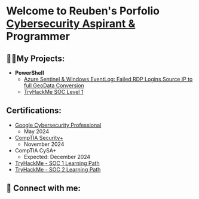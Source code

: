 <h1>Welcome to Reuben's Porfolio <br/><a href="https://www.linkedin.com/in/reuben-cornell-williams-jr-10bb15247/">Cybersecurity Aspirant & </a>Programmer </h1>

<h2>👨‍💻My Projects:</h2>

- <b>PowerShell</b>
  - [Azure Sentinel & Windows EventLog: Failed RDP Logins Source IP to full GeoData Conversion](https://github.com/joshmadakor1/Sentinel-Lab)
  - [TryHackMe SOC Level 1](https://github.com/Reuben-Williams/TryHackMe-SOC-Level-1/tree/main)


<h2>Certifications:</h2>

- [Google Cybersecurity Professional](https://www.credly.com/badges/aa8bcf9e-06d2-4337-aaf8-32f2ff7263db/public_url)
  - May 2024
- [CompTIA Security+](https://www.credly.com/badges/d288b0a7-4bd3-4d84-a167-3c4b8cddcb6e/public_url)
  - November 2024
- CompTIA CySA+
  - Expected: December 2024
- [TryHackMe - SOC 1 Learning Path]([https://imgur.com/5TLc1bN])
- [TryHackMe - SOC 2 Learning Path]([https://imgur.com/7IeMfSB])

<h2> 🤳 Connect with me:</h2>
